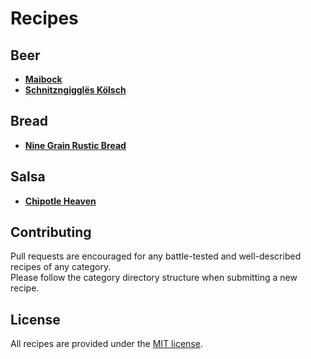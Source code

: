 # Recipes

## Beer

- **[Maibock](beer/maibock.txt)**
- **[Schnitzngigglës Kölsch](beer/schnitzngiggles-kolsch.txt)**

## Bread

- **[Nine Grain Rustic Bread](bread/9grain.md)**

## Salsa

- **[Chipotle Heaven](salsa/chipotle-heaven.md)**

## Contributing

Pull requests are encouraged for any battle-tested and well-described recipes of any category.  
Please follow the category directory structure when submitting a new recipe.

## License

All recipes are provided under the [MIT license](license).